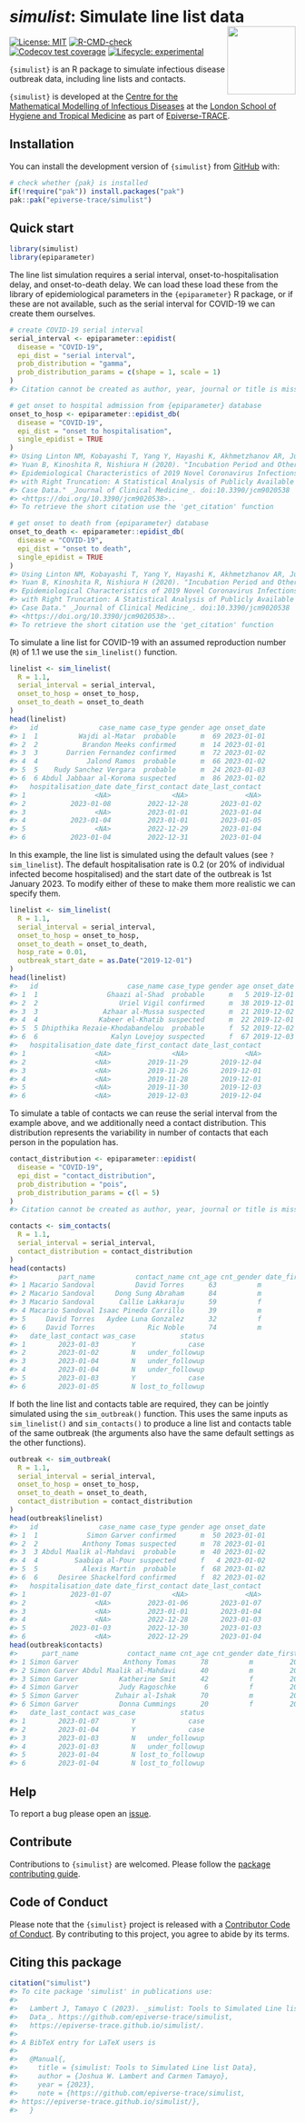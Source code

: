 
<!-- README.md is generated from README.Rmd. Please edit that file. -->
<!-- The code to render this README is stored in .github/workflows/render-readme.yaml -->
<!-- Variables marked with double curly braces will be transformed beforehand: -->
<!-- `packagename` is extracted from the DESCRIPTION file -->
<!-- `gh_repo` is extracted via a special environment variable in GitHub Actions -->

# *simulist*: Simulate line list data <img src="man/figures/logo.svg" align="right" width="120" />

<!-- badges: start -->

[![License:
MIT](https://img.shields.io/badge/License-MIT-yellow.svg)](https://opensource.org/license/mit/)
[![R-CMD-check](https://github.com/epiverse-trace/simulist/actions/workflows/R-CMD-check.yaml/badge.svg)](https://github.com/epiverse-trace/simulist/actions/workflows/R-CMD-check.yaml)
[![Codecov test
coverage](https://codecov.io/gh/epiverse-trace/simulist/branch/main/graph/badge.svg)](https://app.codecov.io/gh/epiverse-trace/simulist?branch=main)
[![Lifecycle:
experimental](https://img.shields.io/badge/lifecycle-experimental-orange.svg)](https://lifecycle.r-lib.org/articles/stages.html#experimental)
<!-- badges: end -->

`{simulist}` is an R package to simulate infectious disease outbreak
data, including line lists and contacts.

`{simulist}` is developed at the [Centre for the Mathematical Modelling
of Infectious
Diseases](https://www.lshtm.ac.uk/research/centres/centre-mathematical-modelling-infectious-diseases)
at the [London School of Hygiene and Tropical
Medicine](https://www.lshtm.ac.uk/) as part of
[Epiverse-TRACE](https://data.org/initiatives/epiverse/).

## Installation

You can install the development version of `{simulist}` from
[GitHub](https://github.com/) with:

``` r
# check whether {pak} is installed
if(!require("pak")) install.packages("pak")
pak::pak("epiverse-trace/simulist")
```

## Quick start

``` r
library(simulist)
library(epiparameter)
```

The line list simulation requires a serial interval,
onset-to-hospitalisation delay, and onset-to-death delay. We can load
these load these from the library of epidemiological parameters in the
`{epiparameter}` R package, or if these are not available, such as the
serial interval for COVID-19 we can create them ourselves.

``` r
# create COVID-19 serial interval
serial_interval <- epiparameter::epidist(
  disease = "COVID-19",
  epi_dist = "serial interval",
  prob_distribution = "gamma",
  prob_distribution_params = c(shape = 1, scale = 1)
)
#> Citation cannot be created as author, year, journal or title is missing

# get onset to hospital admission from {epiparameter} database
onset_to_hosp <- epiparameter::epidist_db(
  disease = "COVID-19",
  epi_dist = "onset to hospitalisation",
  single_epidist = TRUE
)
#> Using Linton NM, Kobayashi T, Yang Y, Hayashi K, Akhmetzhanov AR, Jung S,
#> Yuan B, Kinoshita R, Nishiura H (2020). "Incubation Period and Other
#> Epidemiological Characteristics of 2019 Novel Coronavirus Infections
#> with Right Truncation: A Statistical Analysis of Publicly Available
#> Case Data." _Journal of Clinical Medicine_. doi:10.3390/jcm9020538
#> <https://doi.org/10.3390/jcm9020538>.. 
#> To retrieve the short citation use the 'get_citation' function

# get onset to death from {epiparameter} database
onset_to_death <- epiparameter::epidist_db(
  disease = "COVID-19",
  epi_dist = "onset to death",
  single_epidist = TRUE
)
#> Using Linton NM, Kobayashi T, Yang Y, Hayashi K, Akhmetzhanov AR, Jung S,
#> Yuan B, Kinoshita R, Nishiura H (2020). "Incubation Period and Other
#> Epidemiological Characteristics of 2019 Novel Coronavirus Infections
#> with Right Truncation: A Statistical Analysis of Publicly Available
#> Case Data." _Journal of Clinical Medicine_. doi:10.3390/jcm9020538
#> <https://doi.org/10.3390/jcm9020538>.. 
#> To retrieve the short citation use the 'get_citation' function
```

To simulate a line list for COVID-19 with an assumed reproduction number
(`R`) of 1.1 we use the `sim_linelist()` function.

``` r
linelist <- sim_linelist(
  R = 1.1,
  serial_interval = serial_interval,
  onset_to_hosp = onset_to_hosp,
  onset_to_death = onset_to_death
)
head(linelist)
#>   id               case_name case_type gender age onset_date
#> 1  1          Wajdi al-Matar  probable      m  69 2023-01-01
#> 2  2           Brandon Meeks confirmed      m  14 2023-01-01
#> 3  3       Darrien Fernandez confirmed      m  72 2023-01-02
#> 4  4            Jalond Ramos  probable      m  66 2023-01-02
#> 5  5    Rudy Sanchez Vergara  probable      m  24 2023-01-03
#> 6  6 Abdul Jabbaar al-Koroma suspected      m  86 2023-01-02
#>   hospitalisation_date date_first_contact date_last_contact
#> 1                 <NA>               <NA>              <NA>
#> 2           2023-01-08         2022-12-28        2023-01-02
#> 3                 <NA>         2023-01-01        2023-01-04
#> 4           2023-01-04         2023-01-01        2023-01-05
#> 5                 <NA>         2022-12-29        2023-01-04
#> 6           2023-01-04         2022-12-31        2023-01-04
```

In this example, the line list is simulated using the default values
(see `?sim_linelist`). The default hospitalisation rate is 0.2 (or 20%
of individual infected become hospitalised) and the start date of the
outbreak is 1st January 2023. To modify either of these to make them
more realistic we can specify them.

``` r
linelist <- sim_linelist(
  R = 1.1,
  serial_interval = serial_interval,
  onset_to_hosp = onset_to_hosp,
  onset_to_death = onset_to_death,
  hosp_rate = 0.01,
  outbreak_start_date = as.Date("2019-12-01")
)
head(linelist)
#>   id                      case_name case_type gender age onset_date
#> 1  1                 Ghaazi al-Shad  probable      m   5 2019-12-01
#> 2  2                    Uriel Vigil confirmed      m  38 2019-12-01
#> 3  3                Azhaar al-Mussa suspected      m  21 2019-12-02
#> 4  4               Kabeer el-Khatib suspected      m  22 2019-12-01
#> 5  5 Dhipthika Rezaie-Khodabandelou  probable      f  52 2019-12-02
#> 6  6                  Kalyn Lovejoy suspected      f  67 2019-12-03
#>   hospitalisation_date date_first_contact date_last_contact
#> 1                 <NA>               <NA>              <NA>
#> 2                 <NA>         2019-11-29        2019-12-04
#> 3                 <NA>         2019-11-26        2019-12-01
#> 4                 <NA>         2019-11-28        2019-12-01
#> 5                 <NA>         2019-11-30        2019-12-03
#> 6                 <NA>         2019-12-03        2019-12-04
```

To simulate a table of contacts we can reuse the serial interval from
the example above, and we additionally need a contact distribution. This
distribution represents the variability in number of contacts that each
person in the population has.

``` r
contact_distribution <- epiparameter::epidist(
  disease = "COVID-19",
  epi_dist = "contact_distribution",
  prob_distribution = "pois",
  prob_distribution_params = c(l = 5)
)
#> Citation cannot be created as author, year, journal or title is missing

contacts <- sim_contacts(
  R = 1.1,
  serial_interval = serial_interval,
  contact_distribution = contact_distribution
)
head(contacts)
#>          part_name          contact_name cnt_age cnt_gender date_first_contact
#> 1 Macario Sandoval          David Torres      63          m         2022-12-29
#> 2 Macario Sandoval     Dong Sung Abraham      84          m         2022-12-31
#> 3 Macario Sandoval      Callie Lakkaraju      59          f         2022-12-29
#> 4 Macario Sandoval Isaac Pinedo Carrillo      39          m         2022-12-31
#> 5     David Torres   Aydee Luna Gonzalez      32          f         2022-12-28
#> 6     David Torres             Ric Noble      74          m         2023-01-03
#>   date_last_contact was_case           status
#> 1        2023-01-03        Y             case
#> 2        2023-01-02        N   under_followup
#> 3        2023-01-04        N   under_followup
#> 4        2023-01-04        N   under_followup
#> 5        2023-01-03        Y             case
#> 6        2023-01-05        N lost_to_followup
```

If both the line list and contacts table are required, they can be
jointly simulated using the `sim_outbreak()` function. This uses the
same inputs as `sim_linelist()` and `sim_contacts()` to produce a line
list and contacts table of the same outbreak (the arguments also have
the same default settings as the other functions).

``` r
outbreak <- sim_outbreak(
  R = 1.1, 
  serial_interval = serial_interval, 
  onset_to_hosp = onset_to_hosp, 
  onset_to_death = onset_to_death, 
  contact_distribution = contact_distribution
)
head(outbreak$linelist)
#>   id               case_name case_type gender age onset_date
#> 1  1            Simon Garver confirmed      m  50 2023-01-01
#> 2  2           Anthony Tomas suspected      m  78 2023-01-01
#> 3  3 Abdul Maalik al-Mahdavi  probable      m  40 2023-01-02
#> 4  4         Saabiqa al-Pour suspected      f   4 2023-01-02
#> 5  5           Alexis Martin  probable      f  68 2023-01-02
#> 6  6     Desiree Shackelford confirmed      f  82 2023-01-02
#>   hospitalisation_date date_first_contact date_last_contact
#> 1           2023-01-07               <NA>              <NA>
#> 2                 <NA>         2023-01-06        2023-01-07
#> 3                 <NA>         2023-01-01        2023-01-04
#> 4                 <NA>         2022-12-28        2023-01-03
#> 5           2023-01-03         2022-12-30        2023-01-03
#> 6                 <NA>         2022-12-29        2023-01-04
head(outbreak$contacts)
#>      part_name            contact_name cnt_age cnt_gender date_first_contact
#> 1 Simon Garver           Anthony Tomas      78          m         2023-01-06
#> 2 Simon Garver Abdul Maalik al-Mahdavi      40          m         2023-01-01
#> 3 Simon Garver          Katherine Smit      42          f         2022-12-31
#> 4 Simon Garver          Judy Ragoschke       6          f         2023-01-02
#> 5 Simon Garver         Zuhair al-Ishak      70          m         2023-01-01
#> 6 Simon Garver          Donna Cummings      20          f         2022-12-31
#>   date_last_contact was_case           status
#> 1        2023-01-07        Y             case
#> 2        2023-01-04        Y             case
#> 3        2023-01-03        N   under_followup
#> 4        2023-01-03        N   under_followup
#> 5        2023-01-04        N lost_to_followup
#> 6        2023-01-04        N lost_to_followup
```

## Help

To report a bug please open an
[issue](https://github.com/epiverse-trace/simulist/issues/new/choose).

## Contribute

Contributions to `{simulist}` are welcomed. Please follow the [package
contributing
guide](https://github.com/epiverse-trace/.github/blob/main/CONTRIBUTING.md).

## Code of Conduct

Please note that the `{simulist}` project is released with a
[Contributor Code of
Conduct](https://github.com/epiverse-trace/.github/blob/main/CODE_OF_CONDUCT.md).
By contributing to this project, you agree to abide by its terms.

## Citing this package

``` r
citation("simulist")
#> To cite package 'simulist' in publications use:
#> 
#>   Lambert J, Tamayo C (2023). _simulist: Tools to Simulated Line list
#>   Data_. https://github.com/epiverse-trace/simulist,
#>   https://epiverse-trace.github.io/simulist/.
#> 
#> A BibTeX entry for LaTeX users is
#> 
#>   @Manual{,
#>     title = {simulist: Tools to Simulated Line list Data},
#>     author = {Joshua W. Lambert and Carmen Tamayo},
#>     year = {2023},
#>     note = {https://github.com/epiverse-trace/simulist,
#> https://epiverse-trace.github.io/simulist/},
#>   }
```
